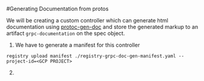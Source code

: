 #Generating Documentation from protos

We will be creating a custom controller which can generate html documentation
using [protoc-gen-doc](https://github.com/pseudomuto/protoc-gen-doc) and store
the generated markup to an artifact `grpc-documentation` on the spec object.

1. We have to generate a manifest for this controller
```
registry upload manifest ./registry-grpc-doc-gen-manifest.yaml --project-id=<GCP PROJECT>
```

2. 
